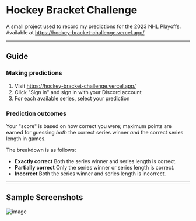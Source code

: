 # Hockey Bracket Challenge

A small project used to record my predictions for the 2023 NHL Playoffs. Available at https://hockey-bracket-challenge.vercel.app/

---

## Guide

### Making predictions

1. Visit https://hockey-bracket-challenge.vercel.app/
1. Click "Sign in" and sign in with your Discord account
1. For each available series, select your prediction

### Prediction outcomes

Your "score" is based on how correct you were; maximum points are earned for guessing _both_ the correct series winner _and_ the correct series length in games.

The breakdown is as follows:

- **Exactly correct** Both the series winner and series length is correct.
- **Partially correct** Only the series winner or series length is correct.
- **Incorrect** Both the series winner and series length is incorrect.

---

## Sample Screenshots

![image](https://user-images.githubusercontent.com/31908183/232652006-0b23906a-ab5d-4844-9d4f-a615207c5615.png)
